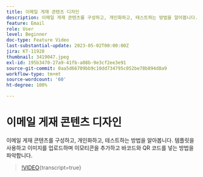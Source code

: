 ```yaml
---
title: 이메일 게재 콘텐츠 디자인
description: 이메일 게재 콘텐츠를 구성하고, 개인화하고, 테스트하는 방법을 알아봅니다. 템플릿을 사용하고 이미지를 업로드하며 이모티콘을 추가하고 바코드와 QR 코드를 넣는 방법을 파악합니다.
feature: Email
role: User
level: Beginner
doc-type: Feature Video
last-substantial-update: 2023-05-02T00:00:00Z
jira: KT-11928
thumbnail: 3419047.jpeg
exl-id: 195b3470-27a9-41fb-a08b-9e3cf2ee3e91
source-git-commit: 0aa5d66709bb9c10dd734795c052be78b894d8a9
workflow-type: tm+mt
source-wordcount: '60'
ht-degree: 100%

---
```


# 이메일 게재 콘텐츠 디자인

이메일 게재 콘텐츠를 구성하고, 개인화하고, 테스트하는 방법을 알아봅니다. 템플릿을 사용하고 이미지를 업로드하며 이모티콘을 추가하고 바코드와 QR 코드를 넣는 방법을 파악합니다.

>[!VIDEO](https://video.tv.adobe.com/v/3453869?learn=on&captions=kor){transcript=true}
